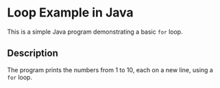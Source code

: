 # Loop Example in Java

This is a simple Java program demonstrating a basic `for` loop.

## Description

The program prints the numbers from 1 to 10, each on a new line, using a `for` loop.
